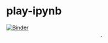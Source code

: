 # play-ipynb

[![Binder](https://mybinder.org/badge_logo.svg)](https://mybinder.org/v2/gh/vchrombie/play-ipynb/master)

<p align="center">
  <img title="" src="https://sharmamohit.com/img/jupyter_banner.png" alt="" style="border: 1px solid">
</p>

